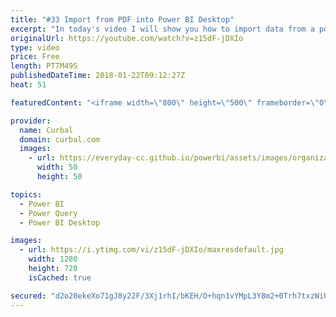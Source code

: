 ```yaml
---
title: "#33 Import from PDF into Power BI Desktop"
excerpt: "In today's video I will show you how to import data from a pdf file into Power BI using Imke Feldmann's R-script.  To download the file, go to Curbal's download center and the communty downloads and get gile #33: https://curbal.com/donwload-center  Install R in Power BI: https://www.youtube.com/watch?v=HcTdXgWGdS8"
originalUrl: https://youtube.com/watch?v=z15dF-jDXIo
type: video
price: Free
length: PT7M49S
publishedDateTime: 2018-01-22T09:12:27Z
heat: 51

featuredContent: "<iframe width=\"800\" height=\"500\" frameborder=\"0\" src=\"https://www.youtube.com/embed/z15dF-jDXIo\" allow=\"accelerometer; autoplay; encrypted-media; gyroscope; picture-in-picture\" allowfullscreen></iframe>"

provider:
  name: Curbal
  domain: curbal.com
  images:
    - url: https://everyday-cc.github.io/powerbi/assets/images/organizations/curbal.com-50x50.jpg
      width: 50
      height: 50

topics:
  - Power BI
  - Power Query
  - Power BI Desktop

images:
  - url: https://i.ytimg.com/vi/z15dF-jDXIo/maxresdefault.jpg
    width: 1280
    height: 720
    isCached: true

secured: "d2o20ekeXo71gJ8y22F/3Xj1rhI/bKEH/O+hqn1vYMpL3Y8m2+0Trh7txzWiUZhgqSxSOoLRTHTu935QOBkWdh9Vu60xR99fhFGauyXZTAEKqTNPvswdhOIvA1fpkCK3/sMWxTkUakMIInOrUPqbUtd/6knkG44TxRsKZXO8qg/RXEOavg3RVW+KopUTe5KYgv8UTGWy8nahjSewsHAE6c9S/2/6EkNOgpnmLge1nTzwKHCfDuXYXfsYiVBUnrRFXF8fhT0YmSnUECKYuzDj/6GFzjhyaONODbnP1y6zOyjQLMtpvyl2DrCdK7A/V9mKeBjU+DJKIVrmPDB29do6EKL5wuJoo8hVsKFDJ5uGqSeYBGW2uCMjaNQgtriTCd5soejKiVJeSEPaPTk+7IveWKzqLzm1rFV/aSow0jtcE0M=;Cvcw9gkVcG5KunMJi41nig=="
---
```


